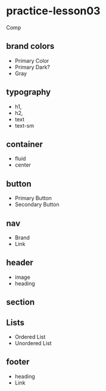 # practice-lesson03

Comp

## brand colors

- Primary Color
- Primary Dark?
- Gray

## typography

- h1,
- h2,
- text
- text-sm

## container

- fluid
- center

## button

- Primary Button
- Secondary Button

## nav

- Brand
- Link

## header

- image
- heading

## section

## Lists

- Ordered List
- Unordered List

## footer

- heading
- Link
